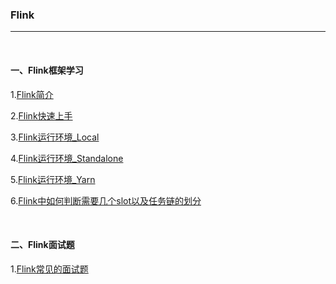### Flink

---

<br>

#### 一、Flink框架学习

1.[Flink简介](Flink简介.md)

2.[Flink快速上手](Flink快速上手.md)

3.[Flink运行环境_Local](Flink运行环境_Local.md)

4.[Flink运行环境_Standalone](Flink运行环境_Standalone.md)

5.[Flink运行环境_Yarn](Flink运行环境_Yarn.md)

6.[Flink中如何判断需要几个slot以及任务链的划分](Flink中如何判断需要几个slot以及任务链的划分.md)

<br>

#### 二、Flink面试题

1.[Flink常见的面试题](Flink常见的面试题.md)
